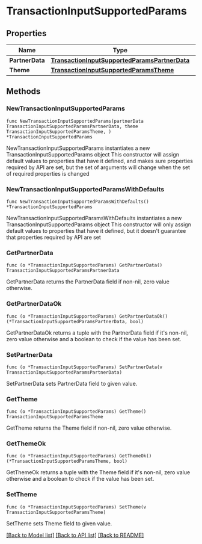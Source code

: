 # TransactionInputSupportedParams

## Properties

Name | Type | Description | Notes
------------ | ------------- | ------------- | -------------
**PartnerData** | [**TransactionInputSupportedParamsPartnerData**](TransactionInputSupportedParamsPartnerData.md) |  | 
**Theme** | [**TransactionInputSupportedParamsTheme**](TransactionInputSupportedParamsTheme.md) |  | 

## Methods

### NewTransactionInputSupportedParams

`func NewTransactionInputSupportedParams(partnerData TransactionInputSupportedParamsPartnerData, theme TransactionInputSupportedParamsTheme, ) *TransactionInputSupportedParams`

NewTransactionInputSupportedParams instantiates a new TransactionInputSupportedParams object
This constructor will assign default values to properties that have it defined,
and makes sure properties required by API are set, but the set of arguments
will change when the set of required properties is changed

### NewTransactionInputSupportedParamsWithDefaults

`func NewTransactionInputSupportedParamsWithDefaults() *TransactionInputSupportedParams`

NewTransactionInputSupportedParamsWithDefaults instantiates a new TransactionInputSupportedParams object
This constructor will only assign default values to properties that have it defined,
but it doesn't guarantee that properties required by API are set

### GetPartnerData

`func (o *TransactionInputSupportedParams) GetPartnerData() TransactionInputSupportedParamsPartnerData`

GetPartnerData returns the PartnerData field if non-nil, zero value otherwise.

### GetPartnerDataOk

`func (o *TransactionInputSupportedParams) GetPartnerDataOk() (*TransactionInputSupportedParamsPartnerData, bool)`

GetPartnerDataOk returns a tuple with the PartnerData field if it's non-nil, zero value otherwise
and a boolean to check if the value has been set.

### SetPartnerData

`func (o *TransactionInputSupportedParams) SetPartnerData(v TransactionInputSupportedParamsPartnerData)`

SetPartnerData sets PartnerData field to given value.


### GetTheme

`func (o *TransactionInputSupportedParams) GetTheme() TransactionInputSupportedParamsTheme`

GetTheme returns the Theme field if non-nil, zero value otherwise.

### GetThemeOk

`func (o *TransactionInputSupportedParams) GetThemeOk() (*TransactionInputSupportedParamsTheme, bool)`

GetThemeOk returns a tuple with the Theme field if it's non-nil, zero value otherwise
and a boolean to check if the value has been set.

### SetTheme

`func (o *TransactionInputSupportedParams) SetTheme(v TransactionInputSupportedParamsTheme)`

SetTheme sets Theme field to given value.



[[Back to Model list]](../README.md#documentation-for-models) [[Back to API list]](../README.md#documentation-for-api-endpoints) [[Back to README]](../README.md)


